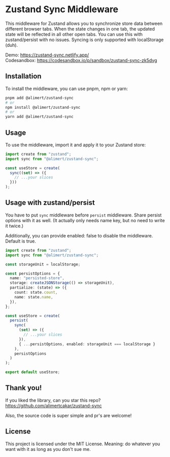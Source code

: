 # Zustand Sync Middleware

This middleware for Zustand allows you to synchronize store data between different browser tabs. When the state changes in one tab, the updated state will be reflected in all other open tabs. You can use this with zustand/persist with no issues.
Syncing is only supported with localStorage (duh).

Demo: https://zustand-sync.netlify.app/  
Codesandbox: https://codesandbox.io/p/sandbox/zustand-sync-zk5dvg

## Installation

To install the middleware, you can use pnpm, npm or yarn:

```sh
pnpm add @alimert/zustand-sync
# or
npm install @alimert/zustand-sync
# or
yarn add @alimert/zustand-sync
```

## Usage

To use the middleware, import it and apply it to your Zustand store:

```typescript
import create from "zustand";
import sync from "@alimert/zustand-sync";

const useStore = create(
  sync((set) => ({
    // ...your slices
  }))
);
```

## Usage with zustand/persist

You have to put `sync` middleware before `persist` middleware. Share persist options with it as well. (It actually only needs name key, but no need to write it twice.)

Additionally, you can provide enabled: false to disable the middleware. Default is true.

```typescript
import create from "zustand";
import sync from "@alimert/zustand-sync";

const storageUnit = localStorage;

const persistOptions = {
  name: "persisted-store",
  storage: createJSONStorage(() => storageUnit),
  partialize: (state) => ({
    count: state.count,
    name: state.name,
  }),
};

const useStore = create(
  persist(
    sync(
      (set) => ({
        // ...your slices
      }),
      { ...persistOptions, enabled: storageUnit === localStorage }
    ),
    persistOptions
  )
);

export default useStore;
```

## Thank you!

If you liked the library, can you star this repo?  
https://github.com/alimertcakar/zustand-sync

Also, the source code is super simple and pr's are welcome!

## License

This project is licensed under the MIT License. Meaning: do whatever you want with it as long as you don't sue me.

